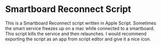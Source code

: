 # Smartboard Reconnect Script
This is a Smartboard Reconnect script written in Apple Script. 
Sometimes the smart service freezes up on a mac while connected to a smartboard. This script kills the service and then relaunches.
I would recommend exporting the script as an app from script editor and give it a nice icon.
